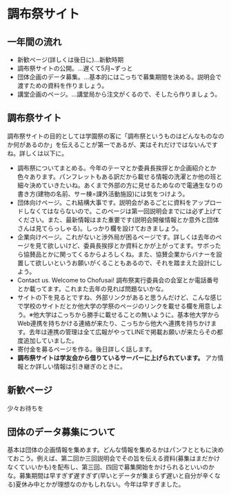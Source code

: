 # 調布祭サイト
## 一年間の流れ
- 新歓ページ(詳しくは後日に)…新歓時期
- 調布祭サイトの公開。…遅くて5月~ずっと
- 団体企画のデータ募集。…基本的にはこっちで募集期間を決める。説明会で渡すための資料を作りましょう。
- 講堂企画のページ。…講堂局から注文がくるので、そしたら作りましょう。

## 調布祭サイト
調布祭サイトの目的としては学園祭の客に「調布祭というものはどんなものなのか何があるのか」を伝えることが第一であるが、実はそれだけではないんですね。詳しくは以下に。
- 調布祭についてまとめる。今年のテーマとか委員長挨拶とか企画紹介とか色々あります。パンフレットもある訳だから載せる情報の洗濯とか他の班と細々決めていきたいね。あくまで外部の方に見せるためなので電通生なりの書き方(建物の名前、サー棟=課外活動施設)には気をつけよう。
- 団体向けページ。これ結構大事です。説明会があるごとに資料をアップロードしなくてはならないので。このページは第一回説明会までには必ず上げてください。また、最新情報はまた重要です(説明会開催情報とか意外と団体さんは見てらっしゃる)。しっかり欄を設けておきましょう。
- 企業向けページ。これがないと渉外局が困るページです。詳しくは去年のページを見て欲しいけど、委員長挨拶とか資料とかが上がってます。サボったら協賛品とかに関ってくるからよろしくね。また、協賛企業からバナーを設置して欲しいというお願いがくることもあるので、それを踏まえた設計にしよう。
- Contact us. Welcome to Chofusai! 調布祭実行委員会の会室とか電話番号とか載ってます。これまた去年の見れば問題ないかな。
- サイトの下を見るとですね、外部リンクがあると思うんだけど、こんな感じで学校のサイトだとか他大学の学祭のページのリンクを載せる欄を用意しよう。※他大学はこっちから勝手に載せることの無いように。基本他大学からWeb連携を持ちかける連絡が来たり、こっちから他大へ連携を持ちかけます。去年は連携の管理は全て広報がやってLINEで掲載お願いが来たらその都度追加していました。
- 寄付金を募るページを作る。後日詳しく話します。
- **調布祭サイトは学友会から借りているサーバーに上げられています。** アカ情報とか詳しい情報は引き継ぎのときに。

## 新歓ページ
少々お待ちを

## 団体のデータ募集について
基本は団体の企画情報を集めます。どんな情報を集めるかはパンフとともに決めておこう。例えば、第二回か三回説明会でその旨を伝える資料(募集はまだかけなくていいかも)を配布し、第三回、四回で募集開始をかけられるといいのかな。募集期間は早すぎず遅すぎず(早いとデータが集まらず遅いと自分が辛くなる)夏休み中とかが理想なのかもしれない。今年は早すぎました。

